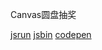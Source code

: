 Canvas圆盘抽奖


[jsrun](https://jsrun.net/zWyKp)
[jsbin](https://output.jsbin.com/huhusor/)
[codepen](https://codepen.io/gzwawj/pen/JqZXzE)